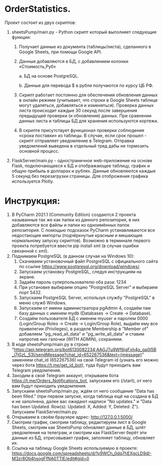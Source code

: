# OrderStatistics.

Проект состоит из двух скриптов:
1. sheetsPump/main.py - Python скрипт который выполняет следующие функции:

	1. Получает данные из документа (таблицы/листа), сделанного в Google Sheets, при помощи Google API.
	2. Данные добавляются в БД, с добавлением колонки «Стоимость,Руб»

		  a. БД на основе PostgreSQL.

		  b. Данные для перевода $ в рубли получаются по курсу ЦБ РФ.

	3. Скрипт работает постоянно для обеспечения обновления данных в онлайн режиме (учитывает, что строки в Google Sheets таблице могут удаляться, добавляться и изменяться). Проверка данных листа происходит каждые 30 секунд после завершения предыдущей проверки (и обновления) данных. При сравнении данных листа и таблицы БД для хранения используются кортежи.

	4. В скрипте присутствует функционал проверки соблюдения «срока поставки» из таблицы. В случае, если срок прошел - скрипт отправляет уведомление в Telegram. Отправка уведомлений выведена в отдельный тред дабы не тормозить основной процесс.

2.  FlaskServer/main.py - одностраничное web-приложение на основе Flask, подключающееся к БД и отображающее таблицу, график и общую прибыль в долларах и рублях. Данные обновляются каждые 5 секунд без перезагрузки страницы. Для отоброжения графика используется Plotly.


# Инструкция:
1. В PyCharm 2021.1 (Community Edition) создаются 2 проекта называнные так же как папки из данного репозитория, в них добавляются все файлы и папки из одноимённых папок репозитория. С помощью подсказок PyCharm устанавливаются все недостающие импорты (подчёркнутые красным и мешающие нормальному запуску скриптов). Возможно в терминале первого проекта потребуется ввести pip install xml (в случае ошибки связанной с xml).
2. Поднимаем PostgreSQL (в данном случае на Windows 10):
	1. Скачиваем установочный файл PostgreSQL с официального сайта по ссылке https://www.postgresql.org/download/windows/.
	2. Запускаем установку PostgreSQL, следуя инструкциям на экране.
	3. Задаём пароль суперпользователю оба раза: 1234
	3. При установке выбираем опцию "PostgreSQL Server" и выбираем порт 5432.
	4. Запускаем PostgreSQL Server, используя службу "PostgreSQL" в меню служб Windows.
	5. Запускаем от имени администратора pgAdmin 4, создаём там базу данных с именем mydb (Databases -> Create -> Database).
	6. Создаём пользователя БД с именем myuser и паролем 0000 (Login/Group Roles -> Create -> Login/Group Role), выдаём ему все привилегии (Privileges), в разделе Membership в "Member of" добавляем "pg_read_all_data" и "pg_write_all_data" и ставим напротив них галочки (WITH ADMIN), сохраняем.
3. В коде sheetsPump/main.py в строке "https://api.telegram.org/bot6130082234:AAGJTu9Wf6igFxh4o_ga0I5B_i7jGzL_53I/sendMessage?chat_id=652267536&text={message}" заменяем chat_id (652267536) на свой Telegram id (узнать его можно через бота https://t.me/get_id_bot), туда будут приходить вам Telegram уведомления.
4. Заходим в свой Telegram аккаунт, открываем бота https://t.me/Orders_Notifications_bot, запускаем его (/start), от него вам будут приходить уведомления.
5. Запускаем sheetsPump/main.py, ждём от него сообщение "Data has been filled." (при первом запуске, когда таблица ещё на создана в БД и не заполнена, далее вас ожидают надписи "No updates." и "Data has been Updated. Row(s): Updated: X, Added: Y, Deleted: Z"). Запускаем FlaskServer/main.py.
6. Открываем в своём браузере адрес: http://127.0.0.1:5000/
7. Смотрим график, смотрим таблицу, редактируем лист в Google Sheets, смотрим как SheetsPump обновляет данные в БД, шлёт уведомления на телеграм, и смотрим как FlaskServer берёт эти данные из БД, отрисовывает график, заполняет таблицу, обновляет их.
8. Ссылка на таблицу Google Sheets используемую в проекте: https://docs.google.com/spreadsheets/d/1y9WCh_0dq7hEXgcLD9dI-M3zr8Oti4hsogFfNA0TTlE/edit#gid=0
